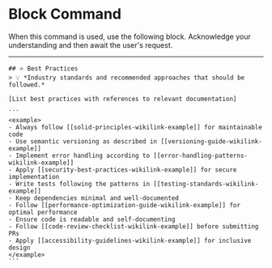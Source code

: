 # Block Command

When this command is used, use the following block. Acknowledge your understanding and then await the user's request.

---

``````````
## ⭐ Best Practices
> 💡 *Industry standards and recommended approaches that should be followed.*

[List best practices with references to relevant documentation]

```
<example>
- Always follow [[solid-principles-wikilink-example]] for maintainable code
- Use semantic versioning as described in [[versioning-guide-wikilink-example]]
- Implement error handling according to [[error-handling-patterns-wikilink-example]]
- Apply [[security-best-practices-wikilink-example]] for secure implementation
- Write tests following the patterns in [[testing-standards-wikilink-example]]
- Keep dependencies minimal and well-documented
- Follow [[performance-optimization-guide-wikilink-example]] for optimal performance
- Ensure code is readable and self-documenting
- Follow [[code-review-checklist-wikilink-example]] before submitting PRs
- Apply [[accessibility-guidelines-wikilink-example]] for inclusive design
</example>
```
``````````
